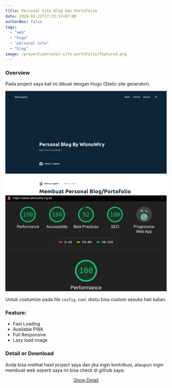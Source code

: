 ```yaml
---
title: Personal Site Blog dan Portofolio
date: 2020-03-21T17:33:17+07:00
authorBox: false
tags:
  - "web"
  - "hugo"
  - "personal site"
  - "blog"
image: /project/personal-site-portofolio/featured.png
---
```


### Overview

Pada project saya kali ini dibuat dengan Hugo (Static site generator).

![Personal site Wisnuwiry](featured.png)
![Hasil Analisi My Site Wisnuwiry](analisis_web_wisnuwiry.png)

Untuk costumize pada file `config.toml` disitu bisa custom sesuka hati kalian.

### Feature:

- Fast Loading
- Available PWA
- Full Responsive
- Lazy load image


### Detail or Download 
Anda bisa melihat hasil project saya dan jika ingin kontribusi, ataupun ingin membuat web seperti saya ini bisa check di github saya:

<center><a href="//github.com/wisnuwiry/blog-v2" class="btn">Show Detail</a></center>